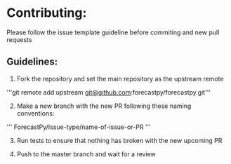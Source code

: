 
# Contributing:


Please follow the issue template guideline before commiting and new pull requests

## Guidelines:

1. Fork the repository and set the main repository as the upstream remote

'''git remote add upstream git@github.com:forecastpy/forecastpy.git'''

2. Make a new branch with the new PR following these naming conventions:

'''
ForecastPy/Issue-type/name-of-issue-or-PR
'''

3. Run tests to ensure that nothing has broken with the new upcoming PR

4. Push to the master branch and wait for a review

